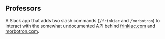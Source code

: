 ## Professors

A Slack app that adds two slash commands (`/frinkiac` and `/morbotron`) to interact with the
somewhat undocumented API behind [frinkiac.com](https://www.frinkiac.com) and 
[morbotron.com](https://www.morbotron.com).
